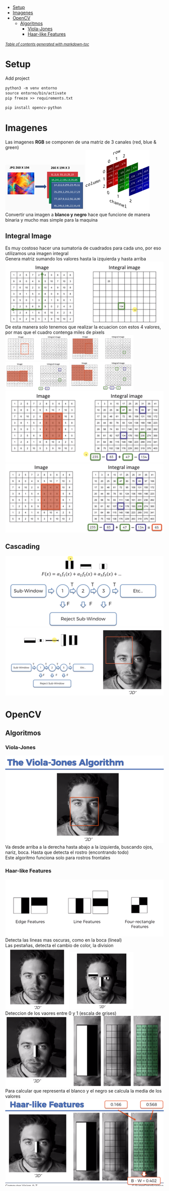 - [Setup](#setup)
- [Imagenes](#imagenes)
- [OpenCV](#opencv)
  * [Algoritmos](#algoritmos)
    + [Viola-Jones](#viola-jones)
    + [Haar-like Features](#haar-like-features)

<small><i><a href='http://ecotrust-canada.github.io/markdown-toc/'>Table of contents generated with markdown-toc</a></i></small>


# Setup

Add project
```
python3 -m venv entorno
source entorno/bin/activate
pip freeze >> requirements.txt
```

```sh
pip install opencv-python
```

# Imagenes
Las imagenes **RGB** se componen de una matriz de 3 canales (red, blue & green)<br />
<img src="images/1.png" width="50%"/>
<img src="images/2.png" width="40%"/><br />
Convertir una imagen a **blanco y negro** hace que funcione de manera binaria y mucho mas simple para la maquina<br />

## Integral Image
Es muy costoso hacer una sumatoria de cuadrados para cada uno, por eso utilizamos una imagen integral<br />
Genera matriz sumando los valores hasta la izquierda y hasta arriba<br />
<img src="images/9.png"/><br />
De esta manera solo tenemos que realizar la ecuacion con estos 4 valores, por mas que el cuadro contenga miles de pixels<br />
<img src="images/10.png" width="40%"/>
<img src="images/11.png" width="40%"/><br />
<img src="images/12.png" width="40%"/>
<img src="images/13.png" width="40%"/><br />
<img src="images/14.png"/><br />
<img src="images/15.png"/>

## Cascading 
<img src="images/16.png"/><br />
<img src="images/17.png"/><br />

# OpenCV

## Algoritmos

### Viola-Jones
<img src="images/3.png"/><br />
Va desde arriba a la derecha hasta abajo a la izquierda, buscando ojos, nariz, boca. Hasta que detecta el rostro (encontrando todo)<br />
Este algoritmo funciona solo para rostros frontales<br />

### Haar-like Features
<img src="images/4.png"/><br />
Detecta las lineas mas oscuras, como en la boca (lineal)<br />
Las pestañas, detecta el cambio de color, la division<br />
<img src="images/6.png" width="40%"/>
<img src="images/5.png" width="40%"/><br />
Deteccion de los vaores entre 0 y 1 (escala de grises)<br />
<img src="images/7.png"/><br />
Para calcular que representa el blanco y el negro se calcula la media de los valores<br />
<img src="images/8.png"/><br />